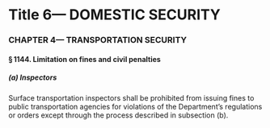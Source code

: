
# Title 6— DOMESTIC SECURITY
### CHAPTER 4— TRANSPORTATION SECURITY
#### § 1144. Limitation on fines and civil penalties
##### (a) Inspectors

Surface transportation inspectors shall be prohibited from issuing fines to public transportation agencies for violations of the Department’s regulations or orders except through the process described in subsection (b).
